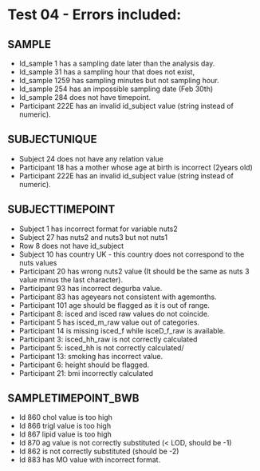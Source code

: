 # Test 04 - Errors included:

## SAMPLE

- Id_sample 1 has a sampling date later than the analysis day. 
- Id_sample 31 has a sampling hour that does not exist,
- Id_sample 1259 has sampling minutes but not sampling hour.
- Id_sample 254 has an impossible sampling date (Feb 30th)
- Id_sample 284 does not have timepoint. 
- Participant 222E has an invalid id_subject value (string instead of numeric).

## SUBJECTUNIQUE

- Subject 24 does not have any relation value
- Participant 18 has a mother whose age at birth is incorrect (2years old)
- Participant 222E has an invalid id_subject value (string instead of numeric).

## SUBJECTTIMEPOINT

- Subject 1 has incorrect format for variable nuts2
- Subject 27 has nuts2 and nuts3 but not nuts1
- Row 8 does not have id_subject
- Subject 10 has country UK - this country does not correspond to the nuts values
- Participant 20 has wrong nuts2 value (It should be the same as nuts 3 value minus the last character). 
- Participant 93 has incorrect degurba value.
- Participant 83 has ageyears not consistent with agemonths.
- Participant 101 age should be flagged as it is out of range.
- Participant 8: isced and isced raw values do not coincide. 
- Participant 5 has isced_m_raw value out of categories. 
- Participant 14 is missing isced_f while isceD_f_raw is available. 
- Participant 3: isced_hh_raw is not correctly calculated
- Participant 5: isced_hh is not correctly calculated/
- Participant 13: smoking has incorrect value.
- Participant 6: height should be flagged. 
- Participant 21: bmi incorrectly calculated

## SAMPLETIMEPOINT_BWB

- Id 860 chol value is too high
- Id 866 trigl value is too high
- Id 867 lipid value is too high
- Id 870 ag value is not correctly substituted (< LOD, should be -1)
- Id 862 is not correctly substituted (should be -2)
- Id 883 has MO value with incorrect format.

